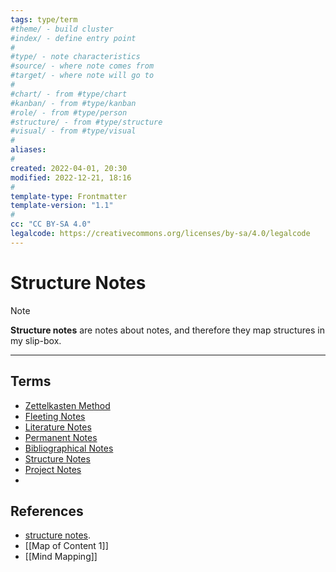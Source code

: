 ```yaml
---
tags: type/term
#theme/ - build cluster 
#index/ - define entry point
#
#type/ - note characteristics
#source/ - where note comes from
#target/ - where note will go to
#
#chart/ - from #type/chart 
#kanban/ - from #type/kanban
#role/ - from #type/person
#structure/ - from #type/structure
#visual/ - from #type/visual
#
aliases: 
#
created: 2022-04-01, 20:30
modified: 2022-12-21, 18:16
#
template-type: Frontmatter
template-version: "1.1"
#
cc: "CC BY-SA 4.0"
legalcode: https://creativecommons.org/licenses/by-sa/4.0/legalcode
---
```


# Structure Notes


<!-- TERM Definition of term goes here -->

> [!Note]
> **Structure notes** are notes about notes, and therefore they map structures in my slip-box.

___

## Terms
- [Zettelkasten Method](3_Permanent%20Notes/Zettelkasten%20Method.md)
- [Fleeting Notes](Fleeting%20Notes.md)
- [Literature Notes](Literature%20Notes.md)
- [Permanent Notes](Permanent%20Notes.md)
- [Bibliographical Notes](Bibliographical%20Notes.md)
- [Structure Notes](Structure%20Notes.md)
- [Project Notes](Project%20Notes.md)
- 
## References
<!-- Links to pages not referenced in the content -->

- [structure notes](https://zettelkasten.de/posts/three-layers-structure-zettelkasten/). 
- [[Map of Content 1]]
- [[Mind Mapping]]










